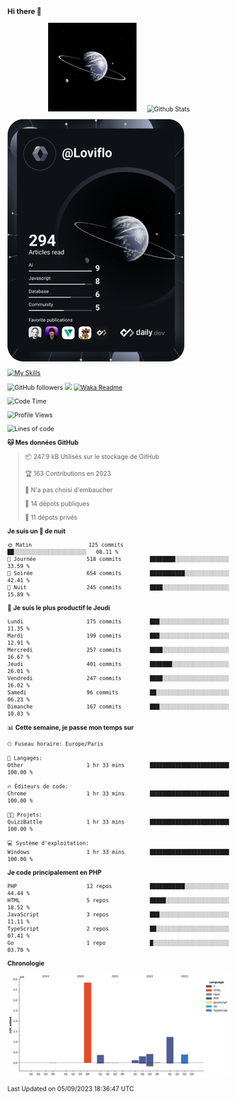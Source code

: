 ### Hi there 👋

<p align="center">
  <img src="https://github.com/Loviflo/Loviflo/blob/main/img/portrait.jpg" alt="Loviflo" height="200" style="margin-right: 20px"/>
  <img src="https://github-readme-stats.vercel.app/api?username=Loviflo&show_icons=true&theme=graywhite" alt="Github Stats" />
</p>

<a href="https://app.daily.dev/loviflo"><img src="https://github.com/loviflo/loviflo/blob/main/devcard.svg" width="400" alt="Loviflo's Dev Card"/></a>


[![My Skills](https://skillicons.dev/icons?i=php,laravel,symfony,mysql,js,ts,html,css,sass,angular,docker,webpack,vscode,figma,git,github,gitlab)](https://skillicons.dev)


![GitHub followers](https://img.shields.io/github/followers/Loviflo?label=Follow&style=social)
![](https://visitor-badge.glitch.me/badge?page_id=Loviflo.Loviflo)
[![Waka Readme](https://github.com/Loviflo/Loviflo/actions/workflows/update-stats.yml/badge.svg)](https://github.com/Loviflo/Loviflo/actions/workflows/update-stats.yml)

<!--START_SECTION:waka-->
![Code Time](http://img.shields.io/badge/Code%20Time-1%2C452%20hrs%2031%20mins-blue)

![Profile Views](http://img.shields.io/badge/Vues%20du%20profil-0-blue)

![Lines of code](https://img.shields.io/badge/Depuis%20Hello%20World%2C%20j%27ai%20%C3%A9crit-6.7%20million%20Lignes%20de%20code-blue)

**🐱 Mes données GitHub** 

> 📦 247.9 kB Utilisés sur le stockage de GitHub 
 > 
> 🏆 163 Contributions en 2023
 > 
> 🚫 N'a pas choisi d'embaucher
 > 
> 📜 14 dépots publiques 
 > 
> 🔑 11 dépots privés 
 > 
**Je suis un 🦉 de nuit** 

```text
🌞 Matin                  125 commits         ██░░░░░░░░░░░░░░░░░░░░░░░   08.11 % 
🌆 Journée                518 commits         ████████░░░░░░░░░░░░░░░░░   33.59 % 
🌃 Soirée                 654 commits         ███████████░░░░░░░░░░░░░░   42.41 % 
🌙 Nuit                   245 commits         ████░░░░░░░░░░░░░░░░░░░░░   15.89 % 
```
📅 **Je suis le plus productif le Jeudi** 

```text
Lundi                    175 commits         ███░░░░░░░░░░░░░░░░░░░░░░   11.35 % 
Mardi                    199 commits         ███░░░░░░░░░░░░░░░░░░░░░░   12.91 % 
Mercredi                 257 commits         ████░░░░░░░░░░░░░░░░░░░░░   16.67 % 
Jeudi                    401 commits         ███████░░░░░░░░░░░░░░░░░░   26.01 % 
Vendredi                 247 commits         ████░░░░░░░░░░░░░░░░░░░░░   16.02 % 
Samedi                   96 commits          ██░░░░░░░░░░░░░░░░░░░░░░░   06.23 % 
Dimanche                 167 commits         ███░░░░░░░░░░░░░░░░░░░░░░   10.83 % 
```


📊 **Cette semaine, je passe mon temps sur** 

```text
🕑︎ Fuseau horaire: Europe/Paris

💬 Langages: 
Other                    1 hr 33 mins        █████████████████████████   100.00 % 

🔥 Éditeurs de code: 
Chrome                   1 hr 33 mins        █████████████████████████   100.00 % 

🐱‍💻 Projets: 
QuizzBattle              1 hr 33 mins        █████████████████████████   100.00 % 

💻 Système d'exploitation: 
Windows                  1 hr 33 mins        █████████████████████████   100.00 % 
```

**Je code principalement en PHP** 

```text
PHP                      12 repos            ███████████░░░░░░░░░░░░░░   44.44 % 
HTML                     5 repos             █████░░░░░░░░░░░░░░░░░░░░   18.52 % 
JavaScript               3 repos             ███░░░░░░░░░░░░░░░░░░░░░░   11.11 % 
TypeScript               2 repos             ██░░░░░░░░░░░░░░░░░░░░░░░   07.41 % 
Go                       1 repo              █░░░░░░░░░░░░░░░░░░░░░░░░   03.70 % 
```



**Chronologie**

![Lines of Code chart](https://raw.githubusercontent.com/Loviflo/Loviflo/main/assets/bar_graph.png)


 Last Updated on 05/09/2023 18:36:47 UTC
<!--END_SECTION:waka-->
